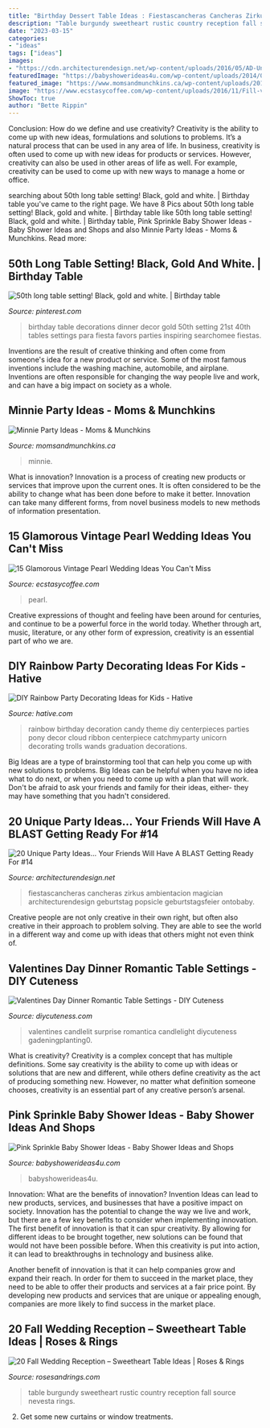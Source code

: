 ```yaml
---
title: "Birthday Dessert Table Ideas : Fiestascancheras Cancheras Zirkus Ambientacion Magician Architecturendesign Geburtstag Popsicle Geburtstagsfeier Ontobaby"
description: "Table burgundy sweetheart rustic country reception fall source nevesta rings"
date: "2023-03-15"
categories:
- "ideas"
tags: ["ideas"]
images:
- "https://cdn.architecturendesign.net/wp-content/uploads/2016/05/AD-Unique-Party-Themes-12.jpg"
featuredImage: "https://babyshowerideas4u.com/wp-content/uploads/2014/01/pink-7.jpg"
featured_image: "https://www.momsandmunchkins.ca/wp-content/uploads/2015/07/minnie-mouse-party-table-4-m.jpg"
image: "https://www.ecstasycoffee.com/wp-content/uploads/2016/11/Fill-vase-with-pearls.jpg"
ShowToc: true
author: "Bette Rippin"
---
```



Conclusion: How do we define and use creativity?
Creativity is the ability to come up with new ideas, formulations and solutions to problems. It’s a natural process that can be used in any area of life. In business, creativity is often used to come up with new ideas for products or services. However, creativity can also be used in other areas of life as well. For example, creativity can be used to come up with new ways to manage a home or office.

	

		
searching about 50th long table setting! Black, gold and white. | Birthday table you've came to the right page. We have 8 Pics about 50th long table setting! Black, gold and white. | Birthday table like 50th long table setting! Black, gold and white. | Birthday table, Pink Sprinkle Baby Shower Ideas - Baby Shower Ideas and Shops and also Minnie Party Ideas - Moms &amp; Munchkins. Read more:
		
    
## 50th Long Table Setting! Black, Gold And White. | Birthday Table

<img loading=lazy src="https://i.pinimg.com/736x/ef/49/67/ef4967e3b7437439b936ad108229059a.jpg" onerror="this.onerror=null;this.src='https://tse4.mm.bing.net/th?id=OIP.BhWyZ4cRBwdZogw6Y6DMfQHaNL&amp;pid=15.1';" alt="50th long table setting! Black, gold and white. | Birthday table">

_Source: pinterest.com_

>birthday table decorations dinner decor gold 50th setting 21st 40th tables settings para fiesta favors parties inspiring searchomee fiestas. 

	

Inventions are the result of creative thinking and often come from someone's idea for a new product or service. Some of the most famous inventions include the washing machine, automobile, and airplane. Inventions are often responsible for changing the way people live and work, and can have a big impact on society as a whole.

    
## Minnie Party Ideas - Moms &amp; Munchkins

<img loading=lazy src="https://www.momsandmunchkins.ca/wp-content/uploads/2015/07/minnie-mouse-party-table-4-m.jpg" onerror="this.onerror=null;this.src='https://tse4.mm.bing.net/th?id=OIP.XJRVIyIgveaxvMKBR-WcRwHaLH&amp;pid=15.1';" alt="Minnie Party Ideas - Moms &amp; Munchkins">

_Source: momsandmunchkins.ca_

>minnie. 

	

What is innovation?
Innovation is a process of creating new products or services that improve upon the current ones. It is often considered to be the ability to change what has been done before to make it better. Innovation can take many different forms, from novel business models to new methods of information presentation.

    
## 15 Glamorous Vintage Pearl Wedding Ideas You Can&#039;t Miss

<img loading=lazy src="https://www.ecstasycoffee.com/wp-content/uploads/2016/11/Fill-vase-with-pearls.jpg" onerror="this.onerror=null;this.src='https://tse2.mm.bing.net/th?id=OIP.VYTJFZ6kLen0YrQ9lF4XYwHaLI&amp;pid=15.1';" alt="15 Glamorous Vintage Pearl Wedding Ideas You Can&#039;t Miss">

_Source: ecstasycoffee.com_

>pearl. 

	

Creative expressions of thought and feeling have been around for centuries, and continue to be a powerful force in the world today. Whether through art, music, literature, or any other form of expression, creativity is an essential part of who we are.

    
## DIY Rainbow Party Decorating Ideas For Kids - Hative

<img loading=lazy src="http://hative.com/wp-content/uploads/2014/11/diy-rainbow-party-decorating-ideas/4-candy-decoration.jpg" onerror="this.onerror=null;this.src='https://tse4.mm.bing.net/th?id=OIP.GfTxgQhCKywEmuWykiSTCAHaLG&amp;pid=15.1';" alt="DIY Rainbow Party Decorating Ideas for Kids - Hative">

_Source: hative.com_

>rainbow birthday decoration candy theme diy centerpieces parties pony decor cloud ribbon centerpiece catchmyparty unicorn decorating trolls wands graduation decorations. 

	

Big Ideas are a type of brainstorming tool that can help you come up with new solutions to problems. Big Ideas can be helpful when you have no idea what to do next, or when you need to come up with a plan that will work. Don't be afraid to ask your friends and family for their ideas, either- they may have something that you hadn't considered.

    
## 20 Unique Party Ideas… Your Friends Will Have A BLAST Getting Ready For #14

<img loading=lazy src="https://cdn.architecturendesign.net/wp-content/uploads/2016/05/AD-Unique-Party-Themes-12.jpg" onerror="this.onerror=null;this.src='https://tse1.mm.bing.net/th?id=OIP.6Aehtdm0BiXdER6cZdUbswHaVm&amp;pid=15.1';" alt="20 Unique Party Ideas… Your Friends Will Have A BLAST Getting Ready For #14">

_Source: architecturendesign.net_

>fiestascancheras cancheras zirkus ambientacion magician architecturendesign geburtstag popsicle geburtstagsfeier ontobaby. 

	

Creative people are not only creative in their own right, but often also creative in their approach to problem solving. They are able to see the world in a different way and come up with ideas that others might not even think of.

    
## Valentines Day Dinner Romantic Table Settings - DIY Cuteness

<img loading=lazy src="https://diycuteness.com/wp-content/uploads/2019/12/Valentines-Day-Dinner-Romantic-Table-Settings-9.jpg" onerror="this.onerror=null;this.src='https://tse1.mm.bing.net/th?id=OIP.Xn-arz10oaYd3m-oGcJDgwHaNJ&amp;pid=15.1';" alt="Valentines Day Dinner Romantic Table Settings - DIY Cuteness">

_Source: diycuteness.com_

>valentines candlelit surprise romantica candlelight diycuteness gadeningplanting0. 

	

What is creativity?
Creativity is a complex concept that has multiple definitions. Some say creativity is the ability to come up with ideas or solutions that are new and different, while others define creativity as the act of producing something new. However, no matter what definition someone chooses, creativity is an essential part of any creative person’s arsenal.

    
## Pink Sprinkle Baby Shower Ideas - Baby Shower Ideas And Shops

<img loading=lazy src="https://babyshowerideas4u.com/wp-content/uploads/2014/01/pink-7.jpg" onerror="this.onerror=null;this.src='https://tse4.mm.bing.net/th?id=OIP.HqezZl1TLyukgiHpdVquKAHaLI&amp;pid=15.1';" alt="Pink Sprinkle Baby Shower Ideas - Baby Shower Ideas and Shops">

_Source: babyshowerideas4u.com_

>babyshowerideas4u. 

	

Innovation: What are the benefits of innovation?
Invention Ideas can lead to new products, services, and businesses that have a positive impact on society. Innovation has the potential to change the way we live and work, but there are a few key benefits to consider when implementing innovation. 
The first benefit of innovation is that it can spur creativity. By allowing for different ideas to be brought together, new solutions can be found that would not have been possible before. When this creativity is put into action, it can lead to breakthroughs in technology and business alike. 

Another benefit of innovation is that it can help companies grow and expand their reach. In order for them to succeed in the market place, they need to be able to offer their products and services at a fair price point. By developing new products and services that are unique or appealing enough, companies are more likely to find success in the market place.

    
## 20 Fall Wedding Reception – Sweetheart Table Ideas | Roses &amp; Rings

<img loading=lazy src="http://www.rosesandrings.com/wp-content/uploads/2018/01/rustic-country-burgundy-wedding-sweetheart-table-2.jpg" onerror="this.onerror=null;this.src='https://tse1.mm.bing.net/th?id=OIP.5k12joOTuYjwoP_4rnhHvQHaKX&amp;pid=15.1';" alt="20 Fall Wedding Reception – Sweetheart Table Ideas | Roses &amp; Rings">

_Source: rosesandrings.com_

>table burgundy sweetheart rustic country reception fall source nevesta rings. 

	

2. Get some new curtains or window treatments.

